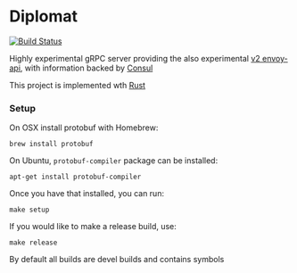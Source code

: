 # Diplomat

[![Build Status](https://travis-ci.org/timperrett/diplomat.svg?branch=master)](https://travis-ci.org/timperrett/diplomat)

Highly experimental gRPC server providing the also experimental [v2 envoy-api](https://github.com/envoyproxy/data-plane-api), with information backed by [Consul](https://github.com/hashicorp/consul)

This project is implemented wth [Rust](https://www.rust-lang.org/)

### Setup

On OSX install protobuf with Homebrew:

```
brew install protobuf
```

On Ubuntu, `protobuf-compiler` package can be installed:

```
apt-get install protobuf-compiler
```

Once you have that installed, you can run:

```
make setup
```

If you would like to make a release build, use:

```
make release
```

By default all builds are devel builds and contains symbols
